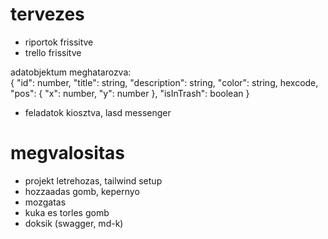 # tervezes
- riportok frissitve
- trello frissitve

adatobjektum meghatarozva:  
{
    "id": number,
    "title": string,
    "description": string,
    "color": string, hexcode,
    "pos": {
      "x": number,
      "y": number
    },
    "isInTrash": boolean
}

- feladatok kiosztva, lasd messenger


# megvalositas
- projekt letrehozas, tailwind setup
- hozzaadas gomb, kepernyo
- mozgatas
- kuka es torles gomb
- doksik (swagger, md-k)